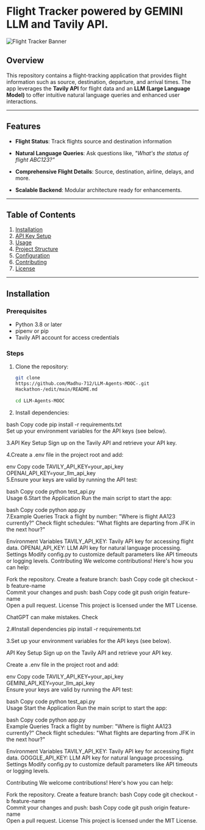 # Flight Tracker powered by GEMINI LLM and Tavily API.

![Flight Tracker Banner](https://images.app.goo.gl/8zDroDCdbjAYZJfW6)

## Overview  
This repository contains a flight-tracking application that provides  flight information such as source, destination, departure, and arrival times. The app leverages the **Tavily API** for flight data and an **LLM (Large Language Model)** to offer intuitive natural language queries and enhanced user interactions.

---

## Features  
- **Flight Status**: Track flights source and destination  information  
- **Natural Language Queries**: Ask questions like, *"What's the status of flight ABC123?"*  
- **Comprehensive Flight Details**: Source, destination, airline, delays, and more.  

- **Scalable Backend**: Modular architecture ready for enhancements.  

---

## Table of Contents  
1. [Installation](#installation)  
2. [API Key Setup](#api-key-setup)  
3. [Usage](#usage)  
4. [Project Structure](#project-structure)  
5. [Configuration](#configuration)  
6. [Contributing](#contributing)  
7. [License](#license)  

---

## Installation  

### Prerequisites  
- Python 3.8 or later  
- pipenv or pip  
- Tavily API account for access credentials  

### Steps  
1. Clone the repository:  
   ```bash  
   git clone
   https://github.com/Madhu-712/LLM-Agents-MOOC-.git
   Hackathon-/edit/main/README.md
     
   cd LLM-Agents-MOOC

 2.  Install dependencies:

bash
Copy code
pip install -r requirements.txt  
Set up your environment variables for the API keys (see below).

3.API Key Setup
Sign up on the Tavily API and retrieve your API key.

4.Create a .env file in the project root and add:

env
Copy code
TAVILY_API_KEY=your_api_key  
OPENAI_API_KEY=your_llm_api_key  
5.Ensure your keys are valid by running the API test:

bash
Copy code
python test_api.py  
Usage
6.Start the Application
Run the main script to start the app:

bash
Copy code
python app.py  
7.Example Queries
Track a flight by number:
"Where is flight AA123 currently?"
Check flight schedules:
"What flights are departing from JFK in the next hour?"

Environment Variables
TAVILY_API_KEY: Tavily API key for accessing flight data.
OPENAI_API_KEY: LLM API key for natural language processing.
Settings
Modify config.py to customize default parameters like API timeouts or logging levels.
Contributing
We welcome contributions! Here's how you can help:

Fork the repository.
Create a feature branch:
bash
Copy code
git checkout -b feature-name  
Commit your changes and push:
bash
Copy code
git push origin feature-name  
Open a pull request.
License
This project is licensed under the MIT License.











ChatGPT can make mistakes. Check

2.#Install dependencies 
pip install -r requirements.txt  

3.Set up your environment variables for the API keys (see below).

API Key Setup
Sign up on the Tavily API and retrieve your API key.

Create a .env file in the project root and add:

env
Copy code
TAVILY_API_KEY=your_api_key  
GEMINI_API_KEY=your_llm_api_key  
Ensure your keys are valid by running the API test:

bash
Copy code
python test_api.py  
Usage
Start the Application
Run the main script to start the app:

bash
Copy code
python app.py  
Example Queries
Track a flight by number:
"Where is flight AA123 currently?"
Check flight schedules:
"What flights are departing from JFK in the next hour?"

Environment Variables
TAVILY_API_KEY: Tavily API key for accessing flight data.
GOGGLE_API_KEY: LLM API key for natural language processing.
Settings
Modify config.py to customize default parameters like API timeouts or logging levels.

Contributing
We welcome contributions! Here's how you can help:

Fork the repository.
Create a feature branch:
bash
Copy code
git checkout -b feature-name  
Commit your changes and push:
bash
Copy code
git push origin feature-name  
Open a pull request.
License
This project is licensed under the MIT License.













 





